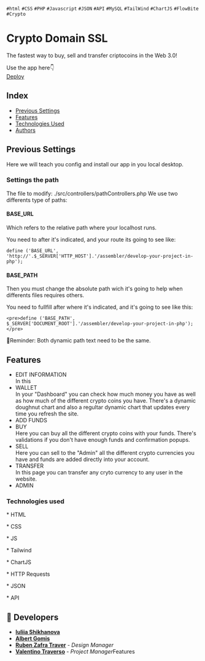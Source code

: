 `#html` `#CSS` `#PHP` `#Javascript` `#JSON` `#API` `#MySQL` `#TailWind` `#ChartJS` `#FlowBite` `#Crypto`
# Crypto Domain SSL

The fastest way to buy, sell and transfer criptocoins in the Web 3.0!

Use the app here👇<br>
[Deploy]()

## Index

- [Previous Settings](#previous-settings)
- [Features](#features)
- [Technologies Used](#technologies-used)
- [Authors](#authors)

## Previous Settings

Here we will teach you config and install our app in you local desktop.

### Settings the path

The file to modify: ./src/controllers/pathControllers.php
We use two differents type of paths:

#### BASE_URL

Which refers to the relative path where your localhost runs.

You need to after it's indicated, and your route its going to see like:

    define ('BASE_URL', 'http://'.$_SERVER['HTTP_HOST'].'/assembler/develop-your-project-in-php');

#### BASE_PATH

Then you must change the absolute path wich it's going to help when differents files requires others.

You need to fullfill after where it's indicated, and it's going to see like this:

    <pre>define ('BASE_PATH', $_SERVER['DOCUMENT_ROOT'].'/assembler/develop-your-project-in-php');</pre>

🤔Reminder: Both dynamic path text need to be the same.

## Features

- EDIT INFORMATION <br>
In this 
- WALLET <br>
In your "Dashboard" you can check how much money you have as well as how much of the different crypto coins you have. There's a dynamic doughnut chart and also a regultar dynamic chart that updates every time you refresh the site. 
- ADD FUNDS <br>
- BUY <br>
Here you can buy all the different crypto coins with your funds. There's validations if you don't have enough funds and confirmation popups. 
- SELL <br>
Here you can sell to the "Admin" all the different crypto currencies you have and funds are added directly into your account.
- TRANSFER <br>
In this page you can transfer any cryto currency to any user in the website. 
- ADMIN <br>

### Technologies used

\* HTML

\* CSS

\* JS

\* Tailwind

\* ChartJS

\* HTTP Requests

\* JSON

\* API

## 📝 Developers

- [**Iuliia Shikhanova**](https://github.com/IuliiaNova)
- [**Albert Gomis**](https://github.com/AlbertGomisM)
- [**Ruben Zafra Traver**](https://github.com/RubenZafra) - *Design Manager*
- [**Valentino Traverso**](https://github.com/valentraverso) - *Project Manager*Features